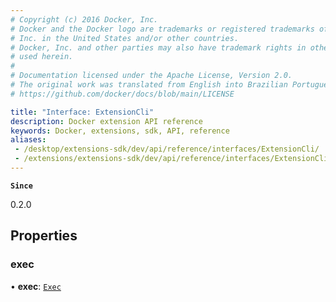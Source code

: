 ```yaml
---
# Copyright (c) 2016 Docker, Inc.
# Docker and the Docker logo are trademarks or registered trademarks of Docker,
# Inc. in the United States and/or other countries.
# Docker, Inc. and other parties may also have trademark rights in other terms
# used herein.
#
# Documentation licensed under the Apache License, Version 2.0.
# The original work was translated from English into Brazilian Portuguese.
# https://github.com/docker/docs/blob/main/LICENSE

title: "Interface: ExtensionCli"
description: Docker extension API reference
keywords: Docker, extensions, sdk, API, reference
aliases: 
 - /desktop/extensions-sdk/dev/api/reference/interfaces/ExtensionCli/
 - /extensions/extensions-sdk/dev/api/reference/interfaces/ExtensionCli/
---
```

**`Since`**

0.2.0

## Properties

### exec

• **exec**: [`Exec`](Exec.md)
